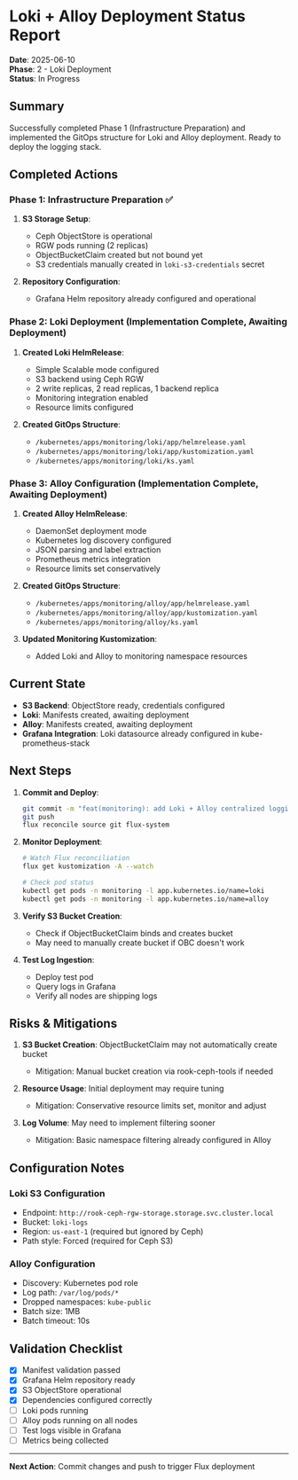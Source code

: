 # Loki + Alloy Deployment Status Report

**Date**: 2025-06-10  
**Phase**: 2 - Loki Deployment  
**Status**: In Progress

## Summary

Successfully completed Phase 1 (Infrastructure Preparation) and implemented the GitOps structure for Loki and Alloy deployment. Ready to deploy the logging stack.

## Completed Actions

### Phase 1: Infrastructure Preparation ✅
1. **S3 Storage Setup**: 
   - Ceph ObjectStore is operational
   - RGW pods running (2 replicas)
   - ObjectBucketClaim created but not bound yet
   - S3 credentials manually created in `loki-s3-credentials` secret

2. **Repository Configuration**:
   - Grafana Helm repository already configured and operational

### Phase 2: Loki Deployment (Implementation Complete, Awaiting Deployment)
1. **Created Loki HelmRelease**:
   - Simple Scalable mode configured
   - S3 backend using Ceph RGW
   - 2 write replicas, 2 read replicas, 1 backend replica
   - Monitoring integration enabled
   - Resource limits configured

2. **Created GitOps Structure**:
   - `/kubernetes/apps/monitoring/loki/app/helmrelease.yaml`
   - `/kubernetes/apps/monitoring/loki/app/kustomization.yaml`
   - `/kubernetes/apps/monitoring/loki/ks.yaml`

### Phase 3: Alloy Configuration (Implementation Complete, Awaiting Deployment)
1. **Created Alloy HelmRelease**:
   - DaemonSet deployment mode
   - Kubernetes log discovery configured
   - JSON parsing and label extraction
   - Prometheus metrics integration
   - Resource limits set conservatively

2. **Created GitOps Structure**:
   - `/kubernetes/apps/monitoring/alloy/app/helmrelease.yaml`
   - `/kubernetes/apps/monitoring/alloy/app/kustomization.yaml`
   - `/kubernetes/apps/monitoring/alloy/ks.yaml`

3. **Updated Monitoring Kustomization**:
   - Added Loki and Alloy to monitoring namespace resources

## Current State

- **S3 Backend**: ObjectStore ready, credentials configured
- **Loki**: Manifests created, awaiting deployment
- **Alloy**: Manifests created, awaiting deployment
- **Grafana Integration**: Loki datasource already configured in kube-prometheus-stack

## Next Steps

1. **Commit and Deploy**:
   ```bash
   git commit -m "feat(monitoring): add Loki + Alloy centralized logging stack"
   git push
   flux reconcile source git flux-system
   ```

2. **Monitor Deployment**:
   ```bash
   # Watch Flux reconciliation
   flux get kustomization -A --watch
   
   # Check pod status
   kubectl get pods -n monitoring -l app.kubernetes.io/name=loki
   kubectl get pods -n monitoring -l app.kubernetes.io/name=alloy
   ```

3. **Verify S3 Bucket Creation**:
   - Check if ObjectBucketClaim binds and creates bucket
   - May need to manually create bucket if OBC doesn't work

4. **Test Log Ingestion**:
   - Deploy test pod
   - Query logs in Grafana
   - Verify all nodes are shipping logs

## Risks & Mitigations

1. **S3 Bucket Creation**: ObjectBucketClaim may not automatically create bucket
   - Mitigation: Manual bucket creation via rook-ceph-tools if needed

2. **Resource Usage**: Initial deployment may require tuning
   - Mitigation: Conservative resource limits set, monitor and adjust

3. **Log Volume**: May need to implement filtering sooner
   - Mitigation: Basic namespace filtering already configured in Alloy

## Configuration Notes

### Loki S3 Configuration
- Endpoint: `http://rook-ceph-rgw-storage.storage.svc.cluster.local`
- Bucket: `loki-logs`
- Region: `us-east-1` (required but ignored by Ceph)
- Path style: Forced (required for Ceph S3)

### Alloy Configuration
- Discovery: Kubernetes pod role
- Log path: `/var/log/pods/*`
- Dropped namespaces: `kube-public`
- Batch size: 1MB
- Batch timeout: 10s

## Validation Checklist

- [x] Manifest validation passed
- [x] Grafana Helm repository ready
- [x] S3 ObjectStore operational
- [x] Dependencies configured correctly
- [ ] Loki pods running
- [ ] Alloy pods running on all nodes
- [ ] Test logs visible in Grafana
- [ ] Metrics being collected

---

**Next Action**: Commit changes and push to trigger Flux deployment